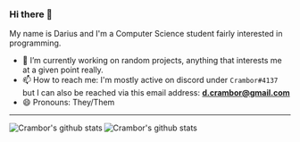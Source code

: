### Hi there 👋

My name is Darius and I'm a Computer Science student fairly interested in programming.

- 🔭 I’m currently working on random projects, anything that interests me at a given point really.
- 📫 How to reach me: I'm mostly active on discord under `Crambor#4137`
<br>but I can also be reached via this email address: **d.crambor@gmail.com**
- 😄 Pronouns: They/Them

<hr>
<img alt="Crambor's github stats" align="left" src="https://github-readme-stats.vercel.app/api?username=crambor&count_private=true&show_icons=true&theme=radical&hide_border=true"/>
<img alt="Crambor's github stats" align="left" src="https://github-readme-stats.vercel.app/api/top-langs/?username=crambor&layout=compact&theme=radical&hide_border=true&card_width=250"/>
